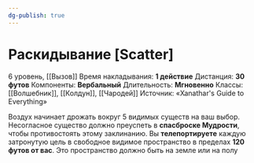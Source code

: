 ```yaml
---
dg-publish: true
---
```

# Раскидывание [Scatter]
6 уровень, [[Вызов]]
Время накладывания: **1 действие**
Дистанция: **30 футов**
Компоненты: **Вербальный**
Длительность: **Мгновенно**
Классы: [[Волшебник]], [[Колдун]], [[Чародей]]
Источник: «Xanathar's Guide to Everything»

Воздух начинает дрожать вокруг 5 видимых существ на ваш выбор. Несогласное существо должно преуспеть в **спасброске Мудрости**, чтобы противостоять этому заклинанию. Вы **телепортируете** каждую затронутую цель в свободное видимое пространство в пределах **120 футов от вас**. Это пространство должно быть на земле или на полу